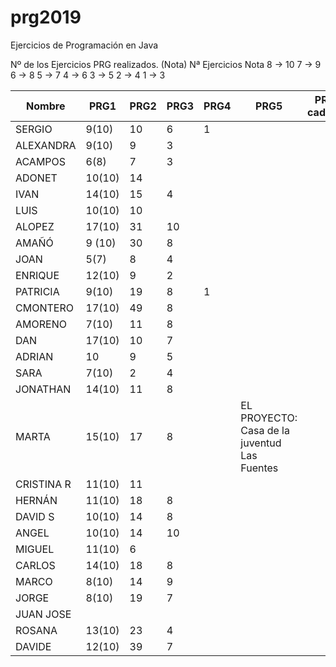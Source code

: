 # prg2019
Ejercicios de Programación en Java

Nº de los Ejercicios PRG realizados. (Nota)
Nª Ejercicios	Nota
8 ->	10
7  ->	9
6	 ->	8
5	 ->	7
4	 ->	6
3	 ->	5
2	 ->	4
1	 ->	3

| Nombre    | PRG1 | PRG2 | PRG3 | PRG4 | PRG5 | PRG5 cadenas| PRG6 | PRG7 | PRG8 |Titulo Proyecto |
| ------    | ---- | ---- | ---- | ---- | ---- | ----------- | ---- | ---- | ---- |--------------- |
| SERGIO    | 9(10)|  10  |   6  |  1   |      |             |      |      |      |      |
| ALEXANDRA | 9(10)|  9   |   3  |      |      |             |      |      |      |      |
| ACAMPOS   | 6(8) |  7   |   3  |      |      |             |      |      |      |      |
| ADONET    |10(10)|  14  |      |      |      |             |      |      |      |      |
| IVAN      |14(10)|  15  |   4  |      |      |             |      |      |      |      |Informatización de un economato
| LUIS      |10(10)|  10  |      |      |      |             |      |      |      |      |
| ALOPEZ    |17(10)|  31  |  10  |      |      |             |      |      |      |      |
| AMAÑÓ     |9 (10)|  30  |   8  |      |      |             |      |      |      |      |
| JOAN      |  5(7)|   8  |   4  |      |      |             |      |      |      |      |
| ENRIQUE   |12(10)|   9  |   2  |      |      |             |      |      |      |      |
| PATRICIA  | 9(10)|  19  |   8  |  1   |      |             |      |      |      |      |
| CMONTERO  |17(10)|  49  |   8  |      |      |             |      |      |      |      |
| AMORENO   | 7(10)|  11  |   8  |      |      |             |      |      |      |      |3. Sistema de reserva y venta de billetes Ferrocarriles Canfranc
| DAN       |17(10)|  10  |   7  |      |      |             |      |      |      |      |Agencia de reservas de casas rurales Teruel existe
| ADRIAN    |  10  |   9  |   5  |      |      |             |      |      |      |      |
| SARA      | 7(10)|  2   |   4  |      |      |             |      |      |      |      |Proyecto personal: Columbia Pictures.
| JONATHAN  |14(10)|  11  |   8  |      |      |             |      |      |      |      |
| MARTA     |15(10)|  17  |   8  |      |EL PROYECTO: Casa de la juventud Las Fuentes      |             |      |      |      |      |
| CRISTINA R|11(10)|  11  |      |      |      |             |      |      |      |      |
| HERNÁN    |11(10)|  18  |   8  |      |      |             |      |      |      |      |
| DAVID S   |10(10)|  14  |   8  |      |      |             |      |      |      |      |
| ANGEL     |10(10)|  14  |  10  |      |      |             |      |      |      |      |
| MIGUEL    |11(10)|  6   |      |      |      |             |      |      |      |      |
| CARLOS    |14(10)|  18  |   8  |      |      |             |      |      |      |      |
| MARCO     | 8(10)|  14  |   9  |      |      |             |      |      |      |      |
| JORGE     | 8(10)|  19  |   7  |      |      |             |      |      |      |      |
| JUAN JOSE |      |      |      |      |      |             |      |      |      |      |
| ROSANA    |13(10)|  23  |   4  |      |      |             |      |      |      |      |
| DAVIDE    |12(10)|  39  |   7  |      |      |             |      |      |      |      |

